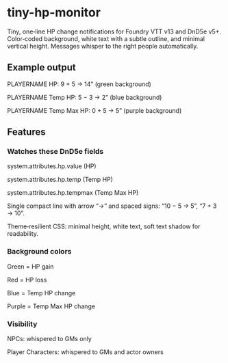 # tiny-hp-monitor

Tiny, one‑line HP change notifications for Foundry VTT v13 and DnD5e v5+.
Color‑coded background, white text with a subtle outline, and minimal vertical height.
Messages whisper to the right people automatically.

## Example output

PLAYERNAME HP: 9 + 5 → 14” (green background)

PLAYERNAME Temp HP: 5 − 3 → 2” (blue background)

PLAYERNAME Temp Max HP: 0 + 5 → 5” (purple background)

## Features

### Watches these DnD5e fields

system.attributes.hp.value (HP)

system.attributes.hp.temp (Temp HP)

system.attributes.hp.tempmax (Temp Max HP)

Single compact line with arrow “→” and spaced signs: “10 − 5 → 5”, “7 + 3 → 10”.

Theme‑resilient CSS: minimal height, white text, soft text shadow for readability.

### Background colors

Green = HP gain

Red = HP loss

Blue = Temp HP change

Purple = Temp Max HP change

### Visibility

NPCs: whispered to GMs only

Player Characters: whispered to GMs and actor owners
